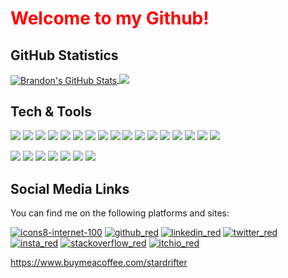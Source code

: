 

<!-- MAIN HEADER -->
# <span style="color:red"> **Welcome to my Github!** </span>   <!--Markdown does not support color, so you have to in-line html into it?? does not work :( -->


<!-- <img align="center" src="https://github-readme-stats.vercel.app/api/<CARD_TYPE>/?username=<BrandonRReed>&theme=<THEME_NAME>" /> -->





## GitHub Statistics

<a href="https://github.com/BrandonRReed/BrandonRReed">
  <img align="center" src="https://github-readme-stats.vercel.app/api?username=BrandonRReed&show_icons=true&line_height=27&count_private=true&title_color=cc0000&text_color=c9cacc&icon_color=84628F&bg_color=DEG,1d1f21,000000" alt="Brandon's GitHub Stats" />
</a>

<a href="https://github.com/BrandonRReed/BrandonRReed">
  <img align="top" src="https://github-readme-stats.vercel.app/api/top-langs/?username=BrandonRReed&title_color=cc0000&text_color=ffffff&icon_color=2bbc8a&bg_color=DEG,1d1f21,000000&langs_count=6" />
</a>



<!-- <a href="https://github.com/BrandonRReed/BrandonRReed">
  <img align="center" src="https://github-readme-stats.vercel.app/api?username=BrandonRReed&show_icons=true&line_height=27&count_private=true&title_color=cc0000&text_color=c9cacc&icon_color=2bbc8a&bg_color=1d1f21" alt="Brandon's GitHub Stats" />

<a href="https://github.com/BrandonRReed/BrandonRReed">
  <img align="top" src="https://github-readme-stats.vercel.app/api/top-langs/?username=BrandonRReed&hide=java,html,tex&title_color=ffffff&text_color=cc0000&icon_color=2bbc8a&bg_color=1d1f21&langs_count=6"

</a>  -->



<!--![Your Repository's Stats](https://contrib.rocks/image?repo=Tanu-N-Prabhu/Python)--> <!--**shows contributors for collaborative repos-->




## Tech & Tools
<!--"note: color options: blueviolet, 2bbc8a (mintgreen), darkgrey, red" -->
<!--"see also: https://www.color-hex.com/color/cc0000 -->
<!-- Github profiles are designed using markdown, see guide here: https://docs.github.com/en/get-started/writing-on-github/getting-started-with-writing-and-formatting-on-github/basic-writing-and-formatting-syntax -->
<!-- see also: https://simpleicons.org/ -->
![](https://img.shields.io/badge/OS-Windows-informational?style=plastic&logo=Windows&logoColor=white&color=cc0000)
![](https://img.shields.io/badge/OS-Linux-informational?style=plastic&logo=linux&logoColor=white&color=cc0000)
![](https://img.shields.io/badge/OS-Kali%20Linux-informational?style=plastic&logo=Kali-Linux&logoColor=white&color=cc0000)
![](https://img.shields.io/badge/OS-Android-cc0000.svg?style=plastic&logo=Android&logoColor=white&color=cc0000)
![](https://img.shields.io/badge/Shell-Bash-informational?style=plastic&logo=gnu-bash&logoColor=white&color=cc0000)
![](https://img.shields.io/badge/Code-C%23-informational?style=plastic&logo=C-sharp&logoColor=white&color=cc0000)
![](https://img.shields.io/badge/Code-Python-informational?style=plastic&logo=python&logoColor=white&color=cc0000)
![](https://img.shields.io/badge/Code-JavaScript-informational?style=plastic&logo=javascript&logoColor=white&color=cc0000)
![](https://img.shields.io/badge/Code-Rust-informational?style=plastic&logo=Rust&logoColor=white&color=cc0000)
![](https://img.shields.io/badge/Code-css3-1572B6.svg?style=plastic&logo=CSS3&logoColor=white&color=cc0000)
![](https://img.shields.io/badge/Code-html5-informational?style=plastic&logo=html5&logoColor=white&color=cc0000)
![](https://img.shields.io/badge/Code-Markdown-cc0000.svg?style=plastic&logo=Markdown&logoColor=white&color=cc0000)
![](https://img.shields.io/badge/Tools-Raspberry%20Pi-informational?style=plastic&logo=Raspberry-Pi&logoColor=white&color=cc0000)
![](https://img.shields.io/badge/Tools-Home%20Assistant-cc0000.svg?style=plastic&logo=Home-Assistant&logoColor=white)
![](https://img.shields.io/badge/Tools-mySQL-informational?style=plastic&logo=mysql&logoColor=white&color=cc0000)
![](https://img.shields.io/badge/Tools-Docker-informational?style=plastic&logo=docker&logoColor=white&color=cc0000)
![](https://img.shields.io/badge/Tools-Kubernetes-informational?style=plastic&logo=kubernetes&logoColor=white&color=cc0000)



![](https://img.shields.io/badge/conda-cc0000.svg?&style=for-the-badge&logo=anaconda&logoColor=white)
![](https://img.shields.io/badge/Spyder%20Ide-cc0000?style=for-the-badge&logo=spyder%20ide&logoColor=white)
![](https://img.shields.io/badge/Atom-cc0000?style=for-the-badge&logo=Atom&logoColor=white)
![](https://img.shields.io/badge/Tableau-cc0000?style=for-the-badge&logo=Tableau&logoColor=white)
![](https://img.shields.io/badge/Microsoft_Excel-cc0000?style=for-the-badge&logo=microsoft-excel&logoColor=white)
![](https://img.shields.io/badge/Tauri-cc0000.svg?style=for-the-badge&logo=Tauri&logoColor=white)
![](https://img.shields.io/badge/Unity-cc0000?style=for-the-badge&logo=unity&logoColor=white)




<!-- Profile view badge -->
<!--![Profile View Counter](https://komarev.com/ghpvc/?username=BrandonRReed)-->





<!-- ////Actual text//// -->
## Social Media Links
You can find me on the following platforms and sites:

[![icons8-internet-100](https://user-images.githubusercontent.com/95740818/208879126-f050a4ee-c0d1-420b-a0bf-37ac94ba65dc.png)](https://brandonreed.dev/)
[![github_red](https://user-images.githubusercontent.com/95740818/208837732-24505bad-82ac-4cd2-a727-ec226b43e563.svg)](https://github.com/BrandonRReed)
[![linkedin_red](https://user-images.githubusercontent.com/95740818/208837762-db936d20-e0ee-4a45-979e-2375daececd9.svg)](https://www.linkedin.com/in/brandonrreed1/)
[![twitter_red](https://user-images.githubusercontent.com/95740818/208838184-4611c722-54da-4cda-9cc3-b86181c8fbe7.svg)](https://twitter.com/brandonrreed)
[![insta_red](https://user-images.githubusercontent.com/95740818/208837778-83a163c8-d0e1-4a62-b302-9f2855f4664b.svg)]()
[![stackoverflow_red](https://user-images.githubusercontent.com/95740818/208838152-206247b4-4934-47b5-a90b-7a45b41051cf.svg)](https://stackoverflow.com/)
[![itchio_red](https://user-images.githubusercontent.com/95740818/208839321-64e4a867-65be-47f4-90c2-543cd646257d.png)](https://star-drifter.itch.io/)



<!-- Icons -->

[1.2]: http://i.imgur.com/wWzX9uB.png (twitter icon without padding)
[2.1]: https://raw.githubusercontent.com/BrandonRReed/BrandonRReed/master/#0A66C2 (LinkedIn icon without padding)

<!-- Links to your social media accounts -->

[3]: https://twitter.com/brandonrreed
[2]: https://www.linkedin.com/in/brandonrreed1/

https://www.buymeacoffee.com/stardrifter







<!-- Flask documentation: https://flask.palletsprojects.com/en/2.2.x/tutorial/ -->


<!--
**BrandonRReed/BrandonRReed** is a ✨ _special_ ✨ repository because its `README.md` (this file) appears on your GitHub profile.

Here are some ideas to get you started:

- 🔭 I’m currently working on ...
- 🌱 I’m currently learning ...
- 👯 I’m looking to collaborate on ...
- 🤔 I’m looking for help with ...
- 💬 Ask me about ...
- 📫 How to reach me: ...
- 😄 Pronouns: ...
- ⚡ Fun fact: ...
-->
